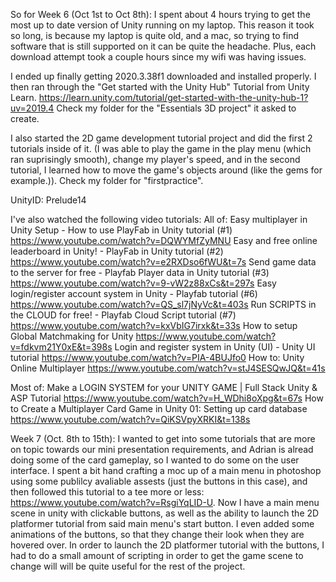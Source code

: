 So for Week 6 (Oct 1st to Oct 8th):
I spent about 4 hours trying to get the most up to date version of Unity running on my laptop. This reason it took so long, is because my laptop is quite old, and a mac, so trying to find software that is still supported on it can be quite the headache. Plus, each download attempt took a couple hours since my wifi was having issues. 

I ended up finally getting 2020.3.38f1 downloaded and installed properly. I then ran through the "Get started with the Unity Hub" Tutorial from Unity Learn. https://learn.unity.com/tutorial/get-started-with-the-unity-hub-1?uv=2019.4
Check my folder for the "Essentials 3D project" it asked to create.

I also started the 2D game development tutorial project and did the first 2 tutorials inside of it. (I was able to play the game in the play menu (which ran suprisingly smooth), change my player's speed, and in the second tutorial, I learned how to move the game's objects around (like the gems for example.)). Check my folder for "firstpractice".

UnityID: Prelude14

I've also watched the following video tutorials:
All of:
Easy multiplayer in Unity Setup - How to use PlayFab in Unity tutorial (#1) https://www.youtube.com/watch?v=DQWYMfZyMNU
Easy and free online leaderboard in Unity! - PlayFab in Unity tutorial (#2) https://www.youtube.com/watch?v=e2RXDso6fWU&t=7s
Send game data to the server for free - Playfab Player data in Unity tutorial (#3) https://www.youtube.com/watch?v=9-vW2z88xCs&t=297s
Easy login/register account system in Unity - Playfab tutorial (#6) https://www.youtube.com/watch?v=QS_sl7jNyVc&t=403s
Run SCRIPTS in the CLOUD for free! - Playfab Cloud Script tutorial (#7) https://www.youtube.com/watch?v=kxVbIG7irxk&t=33s
How to setup Global Matchmaking for Unity https://www.youtube.com/watch?v=fdkvm21Y0xE&t=398s
Login and register system in Unity (UI) - Unity UI tutorial https://www.youtube.com/watch?v=PIA-4BUJfo0
How to: Unity Online Multiplayer https://www.youtube.com/watch?v=stJ4SESQwJQ&t=41s

Most of:
Make a LOGIN SYSTEM for your UNITY GAME | Full Stack Unity & ASP Tutorial https://www.youtube.com/watch?v=H_WDhi8oXpg&t=67s
How to Create a Multiplayer Card Game in Unity 01: Setting up card database https://www.youtube.com/watch?v=QiKSVpyXRKI&t=138s



Week 7 (Oct. 8th to 15th): 
I wanted to get into some tutorials that are more on topic towards our mini presentation requirements, and Adrian is alread doing some of the card gameplay, so I wanted to do some on the user interface. I spent a bit hand crafting a moc up of a main menu in photoshop using some publilcy avaliable assests (just the buttons in this case), and then followed this tutorial to a tee more or less: https://www.youtube.com/watch?v=RsgiYqLID-U. Now I have a main menu scene in unity with clickable buttons, as well as the ability to launch the 2D platformer tutorial from said main menu's start button. I even added some animations of the buttons, so that they change their look when they are hovered over. In order to launch the 2D platformer tutorial with the buttons, I had to do a small amount of scripting in order to get the game scene to change will will be quite useful for the rest of the project.

